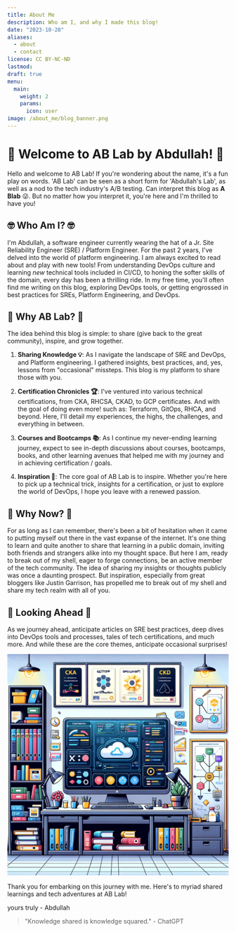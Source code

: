```yaml
---
title: About Me
description: Who am I, and why I made this blog!
date: "2023-10-28"
aliases:
  - about
  - contact
license: CC BY-NC-ND
lastmod:
draft: true
menu:
  main:
    weight: 2
    params:
      icon: user
image: /about_me/blog_banner.png
---
```


# 🎉 Welcome to AB Lab by Abdullah! 🎉

Hello and welcome to AB Lab! If you're wondering about the name, it's a fun play on words. 'AB Lab' can be seen as a short form for 'Abdullah's Lab', as well as a nod to the tech industry's A/B testing. Can interpret this blog as **A Blab** 😜. But no matter how you interpret it, you're here and I'm thrilled to have you!

## 🤓 Who Am I? 🤓

I'm Abdullah, a software engineer currently wearing the hat of a Jr. Site Reliability Engineer (SRE) / Platform Engineer. For the past 2 years, I've delved into the world of platform engineering. I am always excited to read about and play with new tools! From understanding DevOps culture and learning _new_ technical tools included in CI/CD, to honing the softer skills of the domain, every day has been a thrilling ride. In my free time, you'll often find me writing on this blog, exploring DevOps tools, or getting engrossed in best practices for SREs, Platform Engineering, and DevOps.

## 🚀 Why AB Lab? 🚀

The idea behind this blog is simple: to share (give back to the great community), inspire, and grow together.

1. **Sharing Knowledge 💡**: As I navigate the landscape of SRE and DevOps, and Platform engineering. I gathered insights, best practices, and, yes, lessons from "occasional" missteps. This blog is my platform to share those with you.

2. **Certification Chronicles 🏆**: I've ventured into various technical certifications, from CKA, RHCSA, CKAD, to GCP certificates. And with the goal of doing even more! such as: Terraform, GitOps, RHCA, and beyond. Here, I'll detail my experiences, the highs, the challenges, and everything in between.

3. **Courses and Bootcamps 📚**: As I continue my never-ending learning journey, expect to see in-depth discussions about courses, bootcamps, books, and other learning avenues that helped me with my journey and in achieving certification / goals.

4. **Inspiration 💭**: The core goal of AB Lab is to inspire. Whether you're here to pick up a technical trick, insights for a certification, or just to explore the world of DevOps, I hope you leave with a renewed passion.

## 🤔 Why Now? 🤔

For as long as I can remember, there's been a bit of hesitation when it came to putting myself out there in the vast expanse of the internet. It's one thing to learn and quite another to share that learning in a public domain, inviting both friends and strangers alike into my thought space. But here I am, ready to break out of my shell, eager to forge connections, be an active member of the tech community. The idea of sharing my insights or thoughts publicly was once a daunting prospect. But inspiration, especially from great bloggers like Justin Garrison, has propelled me to break out of my shell and share my tech realm with all of you.

## 🌱 Looking Ahead 🌱

As we journey ahead, anticipate articles on SRE best practices, deep dives into DevOps tools and processes, tales of tech certifications, and much more. And while these are the core themes, anticipate occasional surprises!

![Future Topics Image](/about_me/future_topics.png)

Thank you for embarking on this journey with me. Here's to myriad shared learnings and tech adventures at AB Lab!

yours truly - Abdullah

> "Knowledge shared is knowledge squared." - ChatGPT
